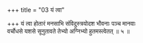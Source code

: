 +++
title = "03 यं त्वा"

+++
यं त्वा होतारं मनसाभि संविदुस्त्रयोदश भौवनाः पञ्च मानवाः  
वर्चोधसे यशसे सूनुतावते तेभ्यो अग्निभ्यो हुतमस्त्वेतत् ॥ ५ ॥